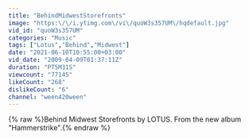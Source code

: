 ```yaml
---
title: "BehindMidwestStorefronts"
image: "https:\/\/i.ytimg.com\/vi\/quoW3s357UM\/hqdefault.jpg"
vid_id: "quoW3s357UM"
categories: "Music"
tags: ["Lotus","Behind","Midwest"]
date: "2021-06-10T10:55:00+03:00"
vid_date: "2009-04-09T01:37:11Z"
duration: "PT5M31S"
viewcount: "77145"
likeCount: "268"
dislikeCount: "6"
channel: "ween420ween"
---
```

{% raw %}Behind Midwest Storefronts by LOTUS. From the new album &quot;Hammerstrike&quot;.{% endraw %}
